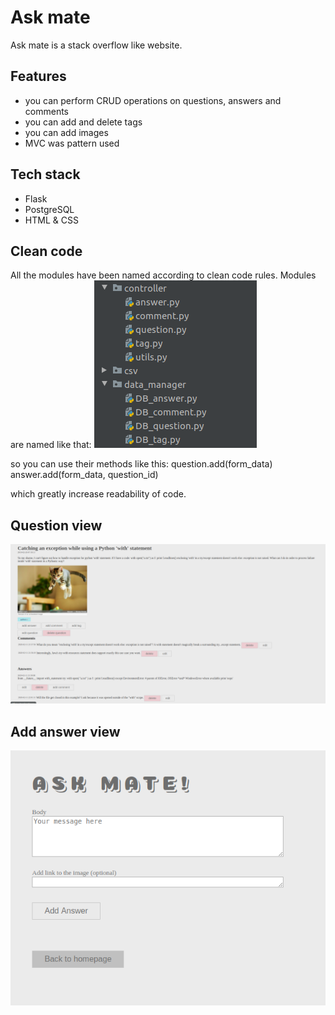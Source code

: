 # Ask mate

Ask mate is a stack overflow like website.

## Features
- you can perform CRUD operations on questions, answers and comments
- you can add and delete tags
- you can add images
- MVC was pattern used 

## Tech stack 
- Flask
- PostgreSQL
- HTML & CSS 

## Clean code
All the modules have been named according to clean code rules.
Modules are named like that:
![moodule_division](static/readme/module_division.png)

so you can use their methods like this:
question.add(form_data)
answer.add(form_data, question_id) 

which greatly increase readability of code.

## Question view
![question_view](static/readme/question_view.png)

## Add answer view
![add_answer](static/readme/add_answer.png)